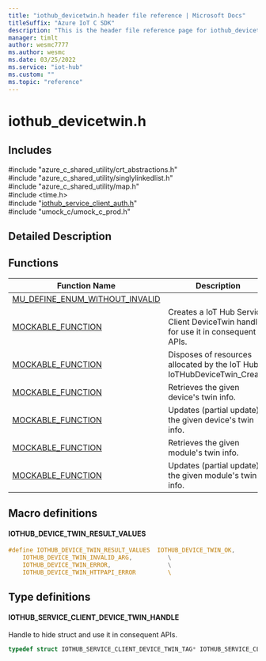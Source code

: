 ```yaml
---                             
title: "iothub_devicetwin.h header file reference | Microsoft Docs" 
titleSuffix: "Azure IoT C SDK"            
description: "This is the header file reference page for iothub_devicetwin.h in the Azure IoT C SDK. This SDK is used with Azure IoT Hub and Azure IoT Hub Device Provisioning Service"            
manager: timlt                 
author: wesmc7777              
ms.author: wesmc               
ms.date: 03/25/2022                    
ms.service: "iot-hub"             
ms.custom: ""                
ms.topic: "reference"        
---                            
```


# iothub_devicetwin.h 

## Includes

\#include "azure_c_shared_utility/crt_abstractions.h"  
\#include "azure_c_shared_utility/singlylinkedlist.h"  
\#include "azure_c_shared_utility/map.h"  
\#include <time.h>  
\#include "[iothub_service_client_auth.h](iothub-service-client-auth-h.md)"  
\#include "umock_c/umock_c_prod.h"  

## Detailed Description

## Functions

Function Name                  | Description                                
--------------------------------|---------------------------------------------
[MU_DEFINE_ENUM_WITHOUT_INVALID](./iothub-devicetwin-h/mu-define-enum-without-invalid.md)            | 
[MOCKABLE_FUNCTION](./iothub-devicetwin-h/mockable-function.md)            | Creates a IoT Hub Service Client DeviceTwin handle for use it in consequent APIs.
[MOCKABLE_FUNCTION](./iothub-devicetwin-h/mockable-function.md)            | Disposes of resources allocated by the IoT Hub IoTHubDeviceTwin_Create.
[MOCKABLE_FUNCTION](./iothub-devicetwin-h/mockable-function.md)            | Retrieves the given device's twin info.
[MOCKABLE_FUNCTION](./iothub-devicetwin-h/mockable-function.md)            | Updates (partial update) the given device's twin info.
[MOCKABLE_FUNCTION](./iothub-devicetwin-h/mockable-function.md)            | Retrieves the given module's twin info.
[MOCKABLE_FUNCTION](./iothub-devicetwin-h/mockable-function.md)            | Updates (partial update) the given module's twin info.

## Macro definitions

#### IOTHUB_DEVICE_TWIN_RESULT_VALUES

```C
#define IOTHUB_DEVICE_TWIN_RESULT_VALUES  IOTHUB_DEVICE_TWIN_OK,                   \
    IOTHUB_DEVICE_TWIN_INVALID_ARG,          \
    IOTHUB_DEVICE_TWIN_ERROR,                \
    IOTHUB_DEVICE_TWIN_HTTPAPI_ERROR         \ 
```

## Type definitions

#### IOTHUB_SERVICE_CLIENT_DEVICE_TWIN_HANDLE

Handle to hide struct and use it in consequent APIs. 

```C
typedef struct IOTHUB_SERVICE_CLIENT_DEVICE_TWIN_TAG* IOTHUB_SERVICE_CLIENT_DEVICE_TWIN_HANDLE;
```

